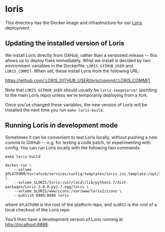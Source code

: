 # loris

This directory has the Docker image and infrastructure for our [Loris][loris] deployment.

[loris]: https://github.com/loris-imageserver/loris

## Updating the installed version of Loris

We install Loris directly from GitHub, rather than a versioned release -- this allows us to deploy fixes immediately.
What we install is decided by two environment variables in the Dockerfile: `LORIS_GITHUB_USER` and `LORIS_COMMIT`.
When set, these install Loris from the following URL:

https://github.com/:LORIS_GITHUB_USER/loris/commit/:LORIS_COMMIT

Note that `LORIS_GITHUB_USER` should usually be `loris-imageserver` (pointing to the main Loris repo) unless we're temporarily deploying from a fork.

Once you've changed these variables, the new version of Loris will be installed the next time you run `make loris-build`.

## Running Loris in development mode

Sometimes it can be convenient to test Loris locally, without pushing a new commit to GitHub -- e.g. for testing a code patch, or experimenting with config.
You can run Loris locally with the following two commands:

    make loris-build

    docker run \
        --volume $PLATFORM/terraform/services/config/templates/loris.ini.template:/opt/loris/etc/loris2.conf \
        --volume $LORIS/loris:/usr/local/lib/python2.7/dist-packages/Loris-2.0.0-py2.7.egg/loris \
        --volume $LORIS/www/icons:/var/www/loris2/icons \
        --publish 8888:8888 loris

where `$PLATFORM` is the root of the platform repo, and `$LORIS` is the root of a local checkout of the Loris repo.

You'll then have a development version of Loris running at <http://localhost:8888>.
